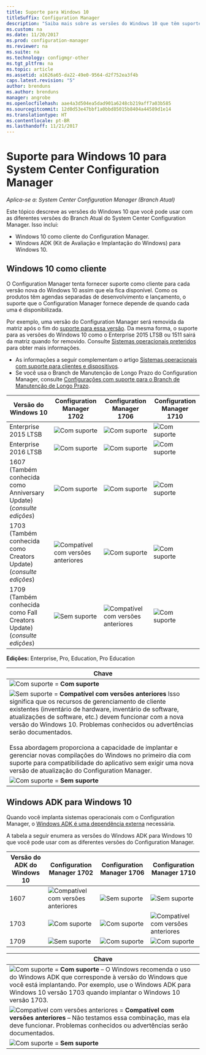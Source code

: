 ```yaml
---
title: Suporte para Windows 10
titleSuffix: Configuration Manager
description: "Saiba mais sobre as versões do Windows 10 que têm suporte como clientes ou para OSD com o System Center Configuration Manager."
ms.custom: na
ms.date: 11/20/2017
ms.prod: configuration-manager
ms.reviewer: na
ms.suite: na
ms.technology: configmgr-other
ms.tgt_pltfrm: na
ms.topic: article
ms.assetid: a1626a65-da22-49e0-9564-d2f752ea3f4b
caps.latest.revision: "5"
author: brenduns
ms.author: brenduns
manager: angrobe
ms.openlocfilehash: aae4a3d504ea5dad901a6248cb219aff7a03b585
ms.sourcegitcommit: 12d0d53e47bbf1a0bbd85015b8404a44589d1e14
ms.translationtype: HT
ms.contentlocale: pt-BR
ms.lasthandoff: 11/21/2017
---
```

# <a name="support-for-windows-10-for-system-center-configuration-manager"></a>Suporte para Windows 10 para System Center Configuration Manager  

*Aplica-se a: System Center Configuration Manager (Branch Atual)*


 Este tópico descreve as versões do Windows 10 que você pode usar com as diferentes versões do Branch Atual do System Center Configuration Manager. Isso inclui:
 -  Windows 10 como cliente do Configuration Manager.
 -  Windows ADK (Kit de Avaliação e Implantação do Windows) para Windows 10.

## <a name="windows-10-as-a-client"></a>Windows 10 como cliente
O Configuration Manager tenta fornecer suporte como cliente para cada versão nova do Windows 10 assim que ela fica disponível. Como os produtos têm agendas separadas de desenvolvimento e lançamento, o suporte que o Configuration Manager fornece depende de quando cada uma é disponibilizada.

Por exemplo, uma versão do Configuration Manager será removida da matriz após o fim do [suporte para essa versão](/sccm/core/servers/manage/current-branch-versions-supported). Da mesma forma, o suporte para as versões do Windows 10 como o Enterprise 2015 LTSB ou 1511 sairá da matriz quando for removido. Consulte [Sistemas operacionais preteridos](/sccm/core/plan-design/changes/removed-and-deprecated-features#deprecated-operating-systems) para obter mais informações.

-   As informações a seguir complementam o artigo [Sistemas operacionais com suporte para clientes e dispositivos](/sccm/core/plan-design/configs/supported-operating-systems-for-clients-and-devices).
-   Se você usa o Branch de Manutenção de Longo Prazo do Configuration Manager, consulte [Configurações com suporte para o Branch de Manutenção de Longo Prazo](/sccm/core/understand/supported-configurations-for-ltsb).

|Versão do Windows 10                    |  Configuration Manager 1702          |    Configuration Manager 1706 |Configuration Manager 1710          |  
|---------------------|-----|-----|-----|
|Enterprise 2015 LTSB                   |![Com suporte](media/green_check.png) |![Com suporte](media/green_check.png) | ![Com suporte](media/green_check.png) |
|Enterprise 2016 LTSB                   |![Com suporte](media/green_check.png) |![Com suporte](media/green_check.png) | ![Com suporte](media/green_check.png) |
|1607   <br />(Também conhecida como Anniversary Update)<br />(*consulte edições*)   |![Com suporte](media/green_check.png) |![Com suporte](media/green_check.png)            |![Com suporte](media/green_check.png) |
|1703   <br />(Também conhecida como Creators Update)<br />(*consulte edições*)      |![Compatível com versões anteriores](media/blue_compat.png) |![Com suporte](media/green_check.png) | ![Com suporte](media/green_check.png) |
|1709   <br />(Também conhecida como Fall Creators Update)<br />(*consulte edições*) |![Sem suporte](media/Red_X.png)   |![Compatível com versões anteriores](media/blue_compat.png) | ![Com suporte](media/green_check.png) |



**Edições:** Enterprise, Pro, Education, Pro Education   

|Chave|
|--|
|![Com suporte](media/green_check.png) = **Com suporte**  |
|![Sem suporte](media/blue_compat.png)  = **Compatível com versões anteriores** Isso significa que os recursos de gerenciamento de cliente existentes (inventário de hardware, inventário de software, atualizações de software, etc.) devem funcionar com a nova versão do Windows 10. Problemas conhecidos ou advertências serão documentados. <br><br>Essa abordagem proporciona a capacidade de implantar e gerenciar novas compilações do Windows no primeiro dia com suporte para compatibilidade do aplicativo sem exigir uma nova versão de atualização do Configuration Manager. |
|![Com suporte](media/Red_X.png) = **Sem suporte**|


## <a name="windows-10-adk"></a>Windows ADK para Windows 10
Quando você implanta sistemas operacionais com o Configuration Manager, o [Windows ADK é uma dependência externa](/sccm/osd/plan-design/infrastructure-requirements-for-operating-system-deployment) necessária.

A tabela a seguir enumera as versões do Windows ADK para Windows 10 que você pode usar com as diferentes versões do Configuration Manager.

|Versão do ADK do Windows 10  |Configuration Manager 1702   |Configuration Manager 1706 |Configuration Manager 1710 |
|--------------------|-----|-----|-----|
|1607  |![Compatível com versões anteriores](media/blue_compat.png) |![Sem suporte](media/Red_X.png)| ![Sem suporte](media/Red_X.png) |
|1703  |![Com suporte](media/green_check.png)            |![Com suporte](media/green_check.png) | ![Compatível com versões anteriores](media/blue_compat.png)|
|1709  |![Sem suporte](media/Red_X.png)              |![Com suporte](media/green_check.png) | ![Com suporte](media/green_check.png)|

|Chave|
|--|
|![Com suporte](media/green_check.png) = **Com suporte** – O Windows recomenda o uso do Windows ADK que corresponde à versão do Windows que você está implantando. Por exemplo, use o Windows ADK para Windows 10 versão 1703 quando implantar o Windows 10 versão 1703.  |
|![Compatível com versões anteriores](media/blue_compat.png)  = **Compatível com versões anteriores** – Não testamos essa combinação, mas ela deve funcionar. Problemas conhecidos ou advertências serão documentados. |
|![Com suporte](media/Red_X.png) = **Sem suporte**|
